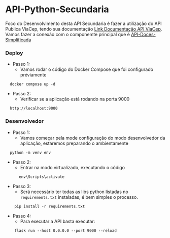 # API-Python-Secundaria

Foco do Desenvolvimento desta API Secundaria é fazer a utilização do API Publica ViaCep, tendo sua documentação [Link Documentação API ViaCep](https://viacep.com.br/). Vamos fazer a conexão com o componemte principal que é [API-Doces-Simplificada](https://github.com/schandon/API-Doces-Simplificada)

### Deploy
 * Passo 1:
    - Vamos rodar o código do Docker Compose que foi configurado préviamente
```
  docker compose up -d
```
* Passo 2:
    - Verificar se a aplicação está rodando na porta 9000
```
  http://localhost:9000
```

### Desenvolvedor
  * Passo 1:
    - Vamos começar pela mode configuração do modo desenvolvedor da aplicação, estaremos preparando o ambientamente
```
  python -m venv env
```
 * Passo 2:
    * Entrar na modo virtualizado, executando o código
```
      env\Scripts\activate
```
* Passo 3:
    * Será necessário ter todas as libs python listadas no `requirements.txt` instaladas, é bem simples o processo. 
```
    pip install -r requirements.txt 
```
  * Passo 4:
    * Para executar a API  basta executar:
```
    flask run --host 0.0.0.0 --port 9000 --reload
```  

